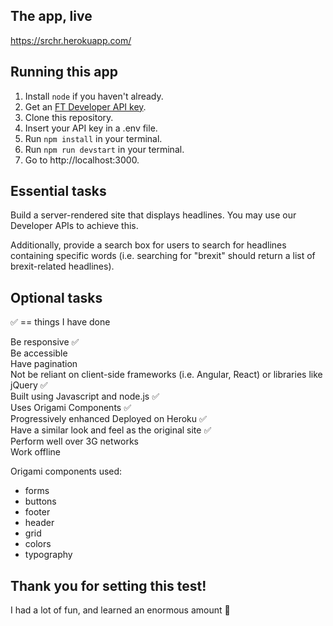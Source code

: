 ## The app, live

https://srchr.herokuapp.com/

## Running this app

1. Install `node` if you haven't already.
2. Get an [FT Developer API key](https://developer.ft.com/portal/docs-start-obtain-an-api-key).
3. Clone this repository.
4. Insert your API key in a .env file.
5. Run `npm install` in your terminal.
6. Run `npm run devstart` in your terminal.
7. Go to http://localhost:3000.

## Essential tasks

Build a server-rendered site that displays headlines. You may use our Developer APIs to achieve this.

Additionally, provide a search box for users to search for headlines containing specific words (i.e. searching for "brexit" should return a list of brexit-related headlines).

## Optional tasks

✅ == things I have done

Be responsive ✅  
Be accessible  
Have pagination  
Not be reliant on client-side frameworks (i.e. Angular, React) or libraries like jQuery ✅  
Built using Javascript and node.js ✅  
Uses Origami Components ✅  
Progressively enhanced
Deployed on Heroku ✅  
Have a similar look and feel as the original site ✅  
Perform well over 3G networks  
Work offline

Origami components used:

- forms
- buttons
- footer
- header
- grid
- colors
- typography

## Thank you for setting this test!

I had a lot of fun, and learned an enormous amount 🦑
